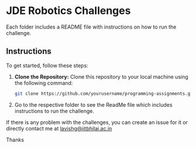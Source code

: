 # JDE Robotics Challenges

Each folder includes a README file with instructions on how to run the challenge.

## Instructions

To get started, follow these steps:

1. **Clone the Repository:**
    Clone this repository to your local machine using the following command:

    ```bash
    git clone https://github.com/yourusername/programming-assignments.git
    ```

2. Go to the respective folder to see the ReadMe file which includes instructions to run the challenge.

If there is any problem with the challenges, you can create an issue for it or directly contact me at [lavishg\@iitbhilai.ac.in](mailto:lavishg@iitbhilai.ac.in?subject=Problem)

Thanks